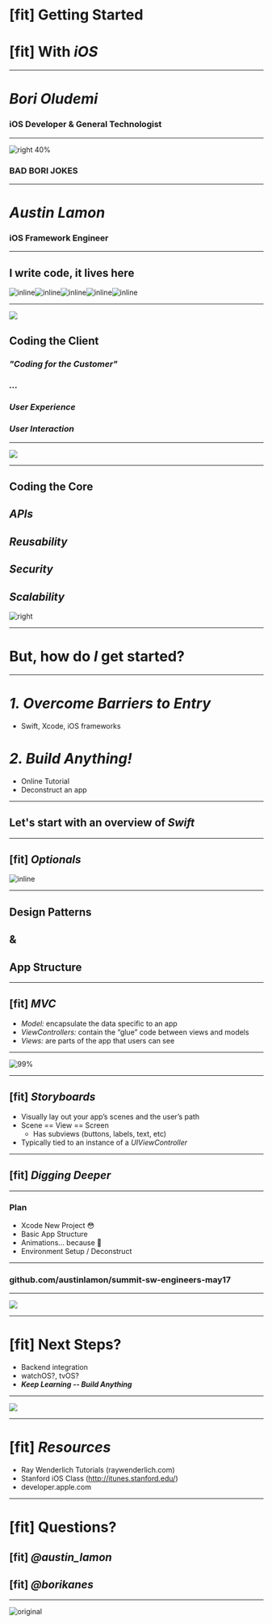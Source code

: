 # [fit] Getting Started	  
# [fit] With _**iOS**_

--- 

# __*Bori Oludemi*__
### iOS Developer & General Technologist

--- 

![right 40%](Rhodesia.png)
### BAD BORI JOKES

--- 

# __*Austin Lamon*__
### iOS Framework Engineer

--- 

## I write code, it lives here

![inline](flagship.jpeg)![inline](wallet.jpeg)![inline](cashtapp.jpeg)![inline](p2p.jpeg)![inline](level.png)

---

![](design.jpg)

## Coding the Client

### __*"Coding for the Customer"*__
### __*...*__
### __*User Experience*__
### __*User Interaction*__

---

![](happy.gif)

---

## Coding the Core

## _**APIs**_
## _**Reusability**_
## _**Security**_
## _**Scalability**_

![right](core.jpg)

---

# **But, how do** _**I**_ **get started?**

---

# _**1. Overcome Barriers to Entry**_
- Swift, Xcode, iOS frameworks

# _**2. Build Anything!**_
- Online Tutorial
- Deconstruct an app

--- 

## Let's start with an overview of _**Swift**_

---

## [fit] _**Optionals**_

![inline](optional.png)

---

## Design Patterns 
## & 
## App Structure

--- 

## [fit] _**MVC**_
- _Model:_ encapsulate the data specific to an app
- _ViewControllers:_ contain the “glue” code between views and models
- _Views:_ are parts of the app that users can see

---

![99%](mvc.png)

---

## [fit] _**Storyboards**_
- Visually lay out your app’s scenes and the user’s path
- Scene == View == Screen
	- Has subviews (buttons, labels, text, etc)
- Typically tied to an instance of a _UIViewController_

---

## [fit] __*Digging Deeper*__

---

### Plan
- Xcode New Project :flushed: 
- Basic App Structure
- Animations... because :information_desk_person: 
- Environment Setup / Deconstruct

---

### github.com/austinlamon/summit-sw-engineers-may17

---

![](trainingwheels.gif)

---

# [fit] Next Steps?
- Backend integration
- watchOS?, tvOS?
- _**Keep Learning -- Build Anything**_

---

![](dog.gif)

___

# [fit] _**Resources**_
- Ray Wenderlich Tutorials (raywenderlich.com)
- Stanford iOS Class (http://itunes.stanford.edu/)
- developer.apple.com

---

# [fit] Questions?
## [fit] _**@austin\_lamon**_
## [fit] _**@borikanes**_

---

![original](carter.gif)

